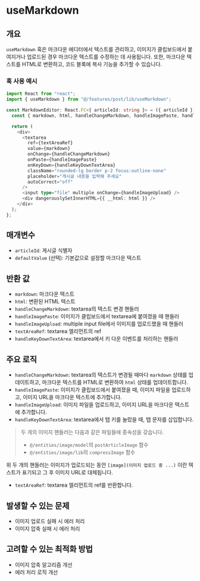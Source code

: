 # useMarkdown

## 개요

`useMarkdown` 훅은 마크다운 에디터에서 텍스트를 관리하고, 이미지가 클립보드에서 붙여지거나 업로드된 경우 마크다운 텍스트를 수정하는 데 사용됩니다. 또한, 마크다운 텍스트를 HTML로 변환하고, 코드 블록에 복사 기능을 추가할 수 있습니다.

### 훅 사용 예시

```typescript
import React from "react";
import { useMarkdown } from "@/features/post/lib/useMarkdown";

const MarkdownEditor: React.FC<{ articleId: string }> = ({ articleId }) => {
  const { markdown, html, handleChangeMarkdown, handleImagePaste, handleImageUpload, textAreaRef, handleKeyDownTextArea } = useMarkdown(articleId);

  return (
    <div>
      <textarea
        ref={textAreaRef}
        value={markdown}
        onChange={handleChangeMarkdown}
        onPaste={handleImagePaste}
        onKeyDown={handleKeyDownTextArea}
        className="rounded-lg border p-2 focus:outline-none"
        placeholder="게시글 내용을 입력해 주세요"
        autoCorrect="off"
      />
      <input type="file" multiple onChange={handleImageUpload} />
      <div dangerouslySetInnerHTML={{ __html: html }} />
    </div>
  );
};
```

## 매개변수

- `articleId`: 게시글 식별자
- `defaultValue` (선택): 기본값으로 설정할 마크다운 텍스트

## 반환 값

- `markdown`: 마크다운 텍스트
- `html`: 변환된 HTML 텍스트
- `handleChangeMarkdown`: textarea의 텍스트 변경 핸들러
- `handleImagePaste`: 이미지가 클립보드에서 textarea에 붙여졌을 때 핸들러
- `handleImageUpload`: multiple input file에서 이미지를 업로드했을 때 핸들러
- `textAreaRef`: textarea 엘리먼트의 ref
- `handleKeyDownTextArea`: textarea에서 키 다운 이벤트를 처리하는 핸들러

## 주요 로직

- `handleChangeMarkdown`: textarea의 텍스트가 변경될 때마다 `markdown` 상태를 업데이트하고, 마크다운 텍스트를 HTML로 변환하여 `html` 상태를 업데이트합니다.
- `handleImagePaste`: 이미지가 클립보드에서 붙여졌을 때, 이미지 파일을 업로드하고, 이미지 URL을 마크다운 텍스트에 추가합니다.
- `handleImageUpload`: 이미지 파일을 업로드하고, 이미지 URL을 마크다운 텍스트에 추가합니다.
- `handleKeyDownTextArea`: textarea에서 탭 키를 눌렀을 때, 탭 문자를 삽입합니다.

> 두 개의 이미지 핸들러는 다음과 같은 파일들에 종속성을 갖습니다.
>
> - `@/entities/image/model`의 `postArticleImage` 함수
> - `@/entities/image/lib`의 `compressImage` 함수

위 두 개의 핸들러는 이미지가 업로드되는 동안 `[image](이미지 업로드 중 ...)` 이란 텍스트가 표기되고 그 후 이미지 URL로 대체됩니다.

- `textAreaRef`: textarea 엘리먼트의 ref를 반환합니다.

## 발생할 수 있는 문제

- 이미지 업로드 실패 시 에러 처리
- 이미지 압축 실패 시 에러 처리

## 고려할 수 있는 최적화 방법

- 이미지 압축 알고리즘 개선
- 에러 처리 로직 개선
